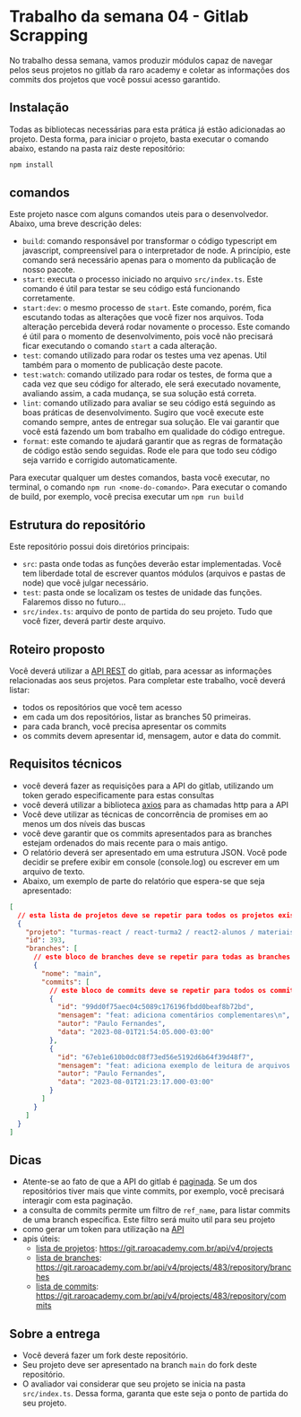 # Trabalho da semana 04 - Gitlab Scrapping

No trabalho dessa semana, vamos produzir módulos capaz de navegar pelos seus projetos no gitlab da raro academy e coletar as informações dos commits dos projetos que você possui acesso garantido.

## Instalação

Todas as bibliotecas necessárias para esta prática já estão adicionadas ao projeto. Desta forma, para iniciar o projeto, basta executar o comando abaixo, estando na pasta raiz deste repositório:

```sh
npm install
```

## comandos

Este projeto nasce com alguns comandos uteis para o desenvolvedor. Abaixo, uma breve descrição deles:

- `build`: comando responsável por transformar o código typescript em javascript, compreensível para o interpretador de node. A princípio, este comando será necessário apenas para o momento da publicação de nosso pacote.
- `start`: executa o processo iniciado no arquivo `src/index.ts`. Este comando é útil para testar se seu código está funcionando corretamente.
- `start:dev`: o mesmo processo de `start`. Este comando, porém, fica escutando todas as alterações que você fizer nos arquivos. Toda alteração percebida deverá rodar novamente o processo. Este comando é útil para o momento de desenvolvimento, pois você não precisará ficar executando o comando `start` a cada alteração.
- `test`: comando utilizado para rodar os testes uma vez apenas. Util também para o momento de publicação deste pacote.
- `test:watch`: comando utilizado para rodar os testes, de forma que a cada vez que seu código for alterado, ele será executado novamente, avaliando assim, a cada mudança, se sua solução está correta.
- `lint`: comando utilizado para avaliar se seu código está seguindo as boas práticas de desenvolvimento. Sugiro que você execute este comando sempre, antes de entregar sua solução. Ele vai garantir que você está fazendo um bom trabalho em qualidade do código entregue.
- `format`: este comando te ajudará garantir que as regras de formatação de código estão sendo seguidas. Rode ele para que todo seu código seja varrido e corrigido automaticamente.

Para executar qualquer um destes comandos, basta você executar, no terminal, o comando `npm run <nome-do-comando>`. Para executar o comando de build, por exemplo, você precisa executar um `npm run build`

## Estrutura do repositório

Este repositório possui dois diretórios principais:

- `src`: pasta onde todas as funções deverão estar implementadas. Você tem liberdade total de escrever quantos módulos (arquivos e pastas de node) que você julgar necessário.
- `test`: pasta onde se localizam os testes de unidade das funções. Falaremos disso no futuro...
- `src/index.ts`: arquivo de ponto de partida do seu projeto. Tudo que você fizer, deverá partir deste arquivo.

## Roteiro proposto

Você deverá utilizar a [API REST](https://docs.gitlab.com/ee/api/rest/) do gitlab, para acessar as informações relacionadas aos seus projetos. Para completar este trabalho, você deverá listar:

- todos os repositórios que você tem acesso
- em cada um dos repositórios, listar as branches 50 primeiras.
- para cada branch, você precisa apresentar os commits
- os commits devem apresentar id, mensagem, autor e data do commit.

## Requisitos técnicos

- você deverá fazer as requisições para a API do gitlab, utilizando um token gerado especificamente para estas consultas
- você deverá utilizar a biblioteca [axios](https://axios-http.com/docs/intro) para as chamadas http para a API
- Você deve utilizar as técnicas de concorrência de promises em ao menos um dos níveis das buscas
- você deve garantir que os commits apresentados para as branches estejam ordenados do mais recente para o mais antigo.
- O relatório deverá ser apresentado em uma estrutura JSON. Você pode decidir se prefere exibir em console (console.log) ou escrever em um arquivo de texto.
- Abaixo, um exemplo de parte do relatório que espera-se que seja apresentado:

```json
[
  // esta lista de projetos deve se repetir para todos os projetos existentes
  {
    "projeto": "turmas-react / react-turma2 / react2-alunos / materiais",
    "id": 393,
    "branches": [
      // este bloco de branches deve se repetir para todas as branches existentes
      {
        "nome": "main",
        "commits": [
          // este bloco de commits deve se repetir para todos os commits existentes
          {
            "id": "99dd0f75aec04c5089c176196fbdd0beaf8b72bd",
            "mensagem": "feat: adiciona comentários complementares\n",
            "autor": "Paulo Fernandes",
            "data": "2023-08-01T21:54:05.000-03:00"
          },
          {
            "id": "67eb1e610b0dc08f73ed56e5192d6b64f39d48f7",
            "mensagem": "feat: adiciona exemplo de leitura de arquivos com callbacks\n",
            "autor": "Paulo Fernandes",
            "data": "2023-08-01T21:23:17.000-03:00"
          }
        ]
      }
    ]
  }
]
```

## Dicas

- Atente-se ao fato de que a API do gitlab é [paginada](https://docs.gitlab.com/ee/api/rest/#pagination). Se um dos repositórios tiver mais que vinte commits, por exemplo, você precisará interagir com esta paginação.
- a consulta de commits permite um filtro de `ref_name`, para listar commits de uma branch específica. Este filtro será muito util para seu projeto
- como gerar um token para utilização na [API](https://docs.gitlab.com/ee/user/profile/personal_access_tokens.html)
- apis úteis:
  - [lista de projetos](https://docs.gitlab.com/ee/api/projects.html): https://git.raroacademy.com.br/api/v4/projects
  - [lista de branches](https://docs.gitlab.com/ee/api/branches.html): https://git.raroacademy.com.br/api/v4/projects/483/repository/branches
  - [lista de commits](https://docs.gitlab.com/ee/api/commits.html): https://git.raroacademy.com.br/api/v4/projects/483/repository/commits

## Sobre a entrega

- Você deverá fazer um fork deste repositório.
- Seu projeto deve ser apresentado na branch `main` do fork deste repositório.
- O avaliador vai considerar que seu projeto se inicia na pasta `src/index.ts`. Dessa forma, garanta que este seja o ponto de partida do seu projeto.
